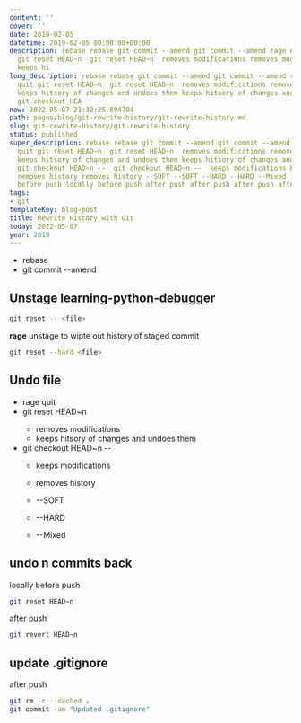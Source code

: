 ```yaml
---
content: ''
cover: ''
date: 2019-02-05
datetime: 2019-02-05 00:00:00+00:00
description: rebase rebase git commit --amend git commit --amend rage quit rage quit
  git reset HEAD~n  git reset HEAD~n  removes modifications removes modifications
  keeps hi
long_description: rebase rebase git commit --amend git commit --amend rage quit rage
  quit git reset HEAD~n  git reset HEAD~n  removes modifications removes modifications
  keeps hitsory of changes and undoes them keeps hitsory of changes and undoes them
  git checkout HEA
now: 2022-05-07 21:32:25.894704
path: pages/blog/git-rewrite-history/git-rewrite-history.md
slug: git-rewrite-history/git-rewrite-history
status: published
super_description: rebase rebase git commit --amend git commit --amend rage quit rage
  quit git reset HEAD~n  git reset HEAD~n  removes modifications removes modifications
  keeps hitsory of changes and undoes them keeps hitsory of changes and undoes them
  git checkout HEAD~n --  git checkout HEAD~n --  keeps modifications keeps modifications
  removes history removes history --SOFT --SOFT --HARD --HARD --Mixed --Mixed locally
  before push locally before push after push after push after push after push
tags:
- git
templateKey: blog-post
title: Rewrite History with Git
today: 2022-05-07
year: 2019
---
```


* rebase
* git commit --amend

## Unstage learning-python-debugger

``` bash
git reset -- <file>
```

**rage** unstage to wipte out history of staged commit
``` bash
git reset --hard <file>
```

## Undo file

* rage quit
* git reset HEAD~n <file>
    * removes modifications
    * keeps hitsory of changes and undoes them
* git checkout HEAD~n -- <file>
    * keeps modifications
    * removes history

    * --SOFT
    * --HARD
    * --Mixed

## undo n commits back

locally before push
``` bash
git reset HEAD~n
```

after push
``` bash
git revert HEAD~n
```

## update .gitignore

after push
``` bash
git rm -r --cached .
git commit -am "Updated .gitignore"
```